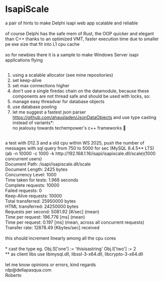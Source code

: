 # IsapiScale
a pair of hints to make Delphi isapi web app scalable and reliable<br>
<br>
of course Delphi has the safe mem of Rust, the OOP quicker and elegant than C++ thanks to an optimized VMT, faster execution time due to smaller pe exe size that fit into L1 cpu cache<br>
<br>
so for newbies there it is a sample to make Windows Server isapi applications flying<br>
<br>
1. using a scalable allocator (see mine repositories)<br>
2. set keep-alive<br> 
3. set max connections higher<br>
4. don't use a single firedac chain on the datamodule, because these components are not thread safe and should be used with locks, so:<br>
5. manage easy threadvar for database objects<br>
6. use database pooling<br>
7. let me suggest a fastest json parser https://github.com/ahausladen/JsonDataObjects and use type casting instead of variants*:<br>
no jealousy towards techempower's c++ frameworks 🙂<br>
<br>
a test with D12.3 and a old cpu within WS 2025, push the number of messages with sql query from 750 to 5000 for sec (MySQL 8.4.5** LTS)<br>
(ab -n 10000 -c 1000 -k http://192.168.1.16/isapi/isapiscale.dll/scale)(1000 concurrent users)<br>
Document Path:          /isapi/isapiscale.dll/scale<br>
Document Length:        2425 bytes<br>
Concurrency Level:      1000<br>
Time taken for tests:   1.968 seconds<br>
Complete requests:      10000<br>
Failed requests:        0<br>
Keep-Alive requests:    10000<br>
Total transferred:      25950000 bytes<br>
HTML transferred:       24250000 bytes<br>
Requests per second:    5081.92 [#/sec] (mean)<br>
Time per request:       196.776 [ms] (mean)<br>
Time per request:       0.197 [ms] (mean, across all concurrent requests)<br>
Transfer rate:          12878.49 [Kbytes/sec] received<br>
<br>
this should increment linearly among all the cpu cores<br>
<br>
* cast the type eg. Obj.S['one'] := 'thisisastring' Obj.I['two'] := 2<br>
** as client libs use libmysql.dll, libssl-3-x64.dll, libcrypto-3-x64.dll
<br>
<br>
let me know opinions or errors, kind regards<br>
rdp@dellapasqua.com<br>
Roberto

